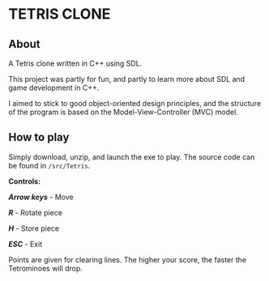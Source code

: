 # TETRIS CLONE

## About
A Tetris clone written in C++ using SDL.

This project was partly for fun, and partly to learn more about SDL and game development in C++.

I aimed to stick to good object-oriented design principles, and the structure of the program is based on the Model-View-Controller (MVC) model.
<br/>

## How to play
Simply download, unzip, and launch the exe to play.
The source code can be found in `/src/Tetris`.

**Controls:**

***Arrow keys*** - Move

***R*** - Rotate piece

***H*** - Store piece

***ESC*** - Exit

Points are given for clearing lines.
The higher your score, the faster the Tetrominoes will drop.
